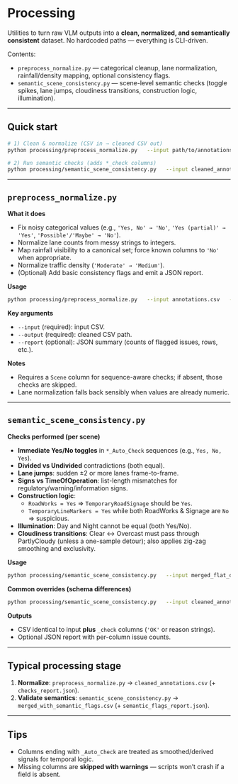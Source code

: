 # Processing

Utilities to turn raw VLM outputs into a **clean, normalized, and semantically consistent** dataset.
No hardcoded paths — everything is CLI-driven.

Contents:
- `preprocess_normalize.py` — categorical cleanup, lane normalization, rainfall/density mapping, optional consistency flags.
- `semantic_scene_consistency.py` — scene-level semantic checks (toggle spikes, lane jumps, cloudiness transitions, construction logic, illumination).

---

## Quick start

```bash
# 1) Clean & normalize (CSV in → cleaned CSV out)
python processing/preprocess_normalize.py   --input path/to/annotations.csv   --output cleaned_annotations.csv   --report checks_report.json

# 2) Run semantic checks (adds *_check columns)
python processing/semantic_scene_consistency.py   --input cleaned_annotations.csv   --output merged_with_semantic_flags.csv   --report semantic_flags_report.json   --scene-col Scene
```

---

## `preprocess_normalize.py`

**What it does**
- Fix noisy categorical values (e.g., `'Yes, No' → 'No'`, `'Yes (partial)' → 'Yes'`, `'Possible'/'Maybe' → 'No'`).
- Normalize lane counts from messy strings to integers.
- Map rainfall visibility to a canonical set; force known columns to `'No'` when appropriate.
- Normalize traffic density (`'Moderate' → 'Medium'`).
- (Optional) Add basic consistency flags and emit a JSON report.

**Usage**
```bash
python processing/preprocess_normalize.py   --input annotations.csv   --output cleaned_annotations.csv   --report checks_report.json
```

**Key arguments**
- `--input` (required): input CSV.
- `--output` (required): cleaned CSV path.
- `--report` (optional): JSON summary (counts of flagged issues, rows, etc.).

**Notes**
- Requires a `Scene` column for sequence-aware checks; if absent, those checks are skipped.
- Lane normalization falls back sensibly when values are already numeric.

---

## `semantic_scene_consistency.py`

**Checks performed (per scene)**
- **Immediate Yes/No toggles** in `*_Auto_Check` sequences (e.g., `Yes, No, Yes`).
- **Divided vs Undivided** contradictions (both equal).
- **Lane jumps**: sudden ±2 or more lanes frame-to-frame.
- **Signs vs TimeOfOperation**: list-length mismatches for regulatory/warning/information signs.
- **Construction logic**:
  - `RoadWorks = Yes` ⇒ `TemporaryRoadSignage` should be `Yes`.
  - `TemporaryLineMarkers = Yes` while both RoadWorks & Signage are `No` ⇒ suspicious.
- **Illumination**: Day and Night cannot be equal (both Yes/No).
- **Cloudiness transitions**: Clear ↔ Overcast must pass through PartlyCloudy (unless a one-sample detour); also applies zig-zag smoothing and exclusivity.

**Usage**
```bash
python processing/semantic_scene_consistency.py   --input merged_flat_data_corrected_auto_check.csv   --output merged_with_semantic_flags.csv   --report semantic_flags_report.json   --scene-col Scene
```

**Common overrides (schema differences)**
```bash
python processing/semantic_scene_consistency.py   --input cleaned_annotations.csv   --output with_flags.csv   --scene-col Scene   --lanes-col "Scenery.DrivableArea.LaneSpecification.NumberOfLanes_Auto_Check"   --divided-col "Scenery.DrivableArea.DrivableAreaGeometry.TransversePlane.Divided_Auto_Check"   --undivided-col "Scenery.DrivableArea.DrivableAreaGeometry.TransversePlane.Undivided_Auto_Check"   --cloud-clear-col  "EnvironmentalConditions.Weather.Cloudiness.Clear_Auto_Check"   --cloud-partly-col "EnvironmentalConditions.Weather.Cloudiness.PartlyCloudy_Auto_Check"   --cloud-overcast-col "EnvironmentalConditions.Weather.Cloudiness.Overcast_Auto_Check"
```

**Outputs**
- CSV identical to input **plus** `_check` columns (`'OK'` or reason strings).
- Optional JSON report with per-column issue counts.

---

## Typical processing stage

1. **Normalize**: `preprocess_normalize.py` → `cleaned_annotations.csv` (+ `checks_report.json`).
2. **Validate semantics**: `semantic_scene_consistency.py` → `merged_with_semantic_flags.csv` (+ `semantic_flags_report.json`).

---

## Tips

- Columns ending with `_Auto_Check` are treated as smoothed/derived signals for temporal logic.
- Missing columns are **skipped with warnings** — scripts won’t crash if a field is absent.
